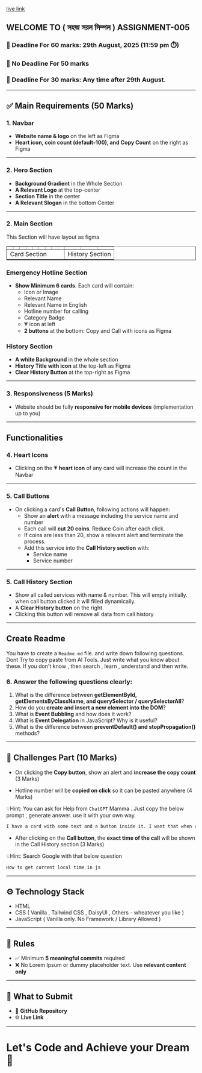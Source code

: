 [live link](https://munna7487.github.io/B12-A5-Emergency-Hotline/)
## WELCOME TO ( সহজ সরল সিম্পল ) ASSIGNMENT-005

### 📅 Deadline For 60 marks: 29th August, 2025 (11:59 pm ⏱️)

### 📅 No Deadline For 50 marks

### 📅 Deadline For 30 marks: Any time after 29th August.

---

## ✅ Main Requirements (50 Marks)

### 1. Navbar

- **Website name & logo** on the left as Figma
- **Heart icon, coin count (default-100), and Copy Count** on the right as Figma

---

### 2. Hero Section

- **Background Gradient** in the Whole Section
- **A Relevant Logo** at the top-center
- **Section Title** in the center
- **A Relevant Slogan** in the bottom Center

---

### 2. Main Section

This Section will have layout as figma

<table border=1 width="100%" cellpadding="50">
<tr>
    <td></td>
    <td></td>
    <td></td>
    <td></td>
    <td></td>
    <td></td>
    <td></td>
    <td></td>
    <td></td>
    <td></td>
    <td></td>
    <td></td>
 </tr>
 <tr>
    <td colspan=9 >Card Section</td>
    <td colspan=3>History Section</td>
 </tr>
</table>

### Emergency Hotline Section

- **Show Minimum 6 cards**. Each card will contain:
  - Icon or Image
  - Relevant Name
  - Relevant Name in English
  - Hotline number for calling
  - Category Badge
  - 💗 icon at left
  - **2 buttons** at the bottom: Copy and Call with icons as Figma

### History Section

- **A white Background** in the whole section
- **History Title with icon** at the top-left as Figma
- **Clear History Button** at the top-right as Figma

---

### 3. Responsiveness (5 Marks)

- Website should be fully **responsive for mobile devices** (implementation up to you)

---

## Functionalities

### 4. Heart Icons

- Clicking on the 💗 **heart icon** of any card will increase the count in the Navbar

---

### 5. Call Buttons

- On clicking a card's **Call Button**, following actions will happen:
  - Show an **alert** with a message including the service name and number
  - Each call will **cut 20 coins**. Reduce Coin after each click.
  - If coins are less than 20, show a relevant alert and terminate the process.
  - Add this service into the **Call History section** with:
    - Service name
    - Service number

---

### 5. Call History Section

- Show all called services with name & number. This will empty initially. when call button clicked it will filled dynamically.
- A **Clear History button** on the right
- Clicking this button will remove all data from call history

---

## Create Readme

You have to create a `Readme.md` file. and write down following questions. Dont Try to copy paste from AI Tools. Just write what you know about these. If you don't know , then search , learn , understand and then write.

### 6. Answer the following questions clearly:

1. What is the difference between **getElementById, getElementsByClassName, and querySelector / querySelectorAll**?
2. How do you **create and insert a new element into the DOM**?
3. What is **Event Bubbling** and how does it work?
4. What is **Event Delegation** in JavaScript? Why is it useful?
5. What is the difference between **preventDefault() and stopPropagation()** methods?

---

## 🧪 Challenges Part (10 Marks)

- On clicking the **Copy button**, show an alert and **increase the copy count** (3 Marks)

- Hotline number will be **copied on click** so it can be pasted anywhere (4 Marks)

💡Hint: You can ask for Help from `ChatGPT` Mamma . Just copy the below prompt , generate answer. use it with your own way.

```bash
I have a card with some text and a button inside it. I want that when a user clicks the button, some specific text from the card is copied to the clipboard using JavaScript. Please provide the code and explain it step by step.
```

- After clicking on the **Call button**, the **exact time of the call** will be shown in the Call History section (3 Marks)

💡Hint: Search Google with that below question

```bash
How to get current local time in js
```

---

## ⚙️ Technology Stack

- HTML
- CSS ( Vanilla , Tailwind CSS , DaisyUI , Others - wheatever you like )
- JavaScript ( Vanilla only. No Framework / Library Allowed )

---

## 📌 Rules

- ✅ Minimum **5 meaningful commits** required
- ❌ No Lorem Ipsum or dummy placeholder text. Use **relevant content only**

---

## 🔗 What to Submit

- 📂 **GitHub Repository**
- 🌐 **Live Link**

---

# Let's Code and Achieve your Dream 🎯
